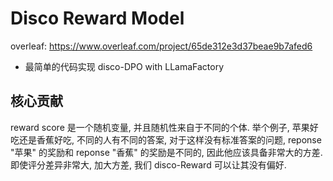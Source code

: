 # Disco Reward Model

overleaf: https://www.overleaf.com/project/65de312e3d37beae9b7afed6



- 最简单的代码实现 disco-DPO with LLamaFactory



## 核心贡献

reward score 是一个随机变量, 并且随机性来自于不同的个体.  举个例子, 苹果好吃还是香蕉好吃, 不同的人有不同的答案, 对于这样没有标准答案的问题, reponse "苹果" 的奖励和 reponse "香蕉" 的奖励是不同的, 因此他应该具备非常大的方差. 即使评分差异非常大, 加大方差, 我们 disco-Reward 可以让其没有偏好.  